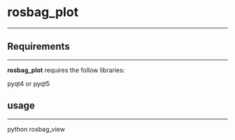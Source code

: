 # rosbag_plot

---



## Requirements

---

**rosbag_plot** requires the follow libraries:

pyqt4 or pyqt5

## usage

---

python rosbag_view

## 
